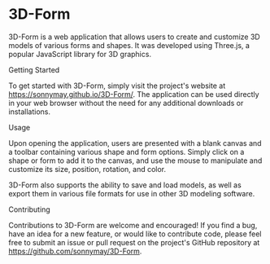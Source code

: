 # 3D-Form

3D-Form is a web application that allows users to create and customize 3D models of various forms and shapes. It was developed using Three.js, a popular JavaScript library for 3D graphics.

Getting Started

To get started with 3D-Form, simply visit the project's website at https://sonnymay.github.io/3D-Form/. The application can be used directly in your web browser without the need for any additional downloads or installations.

Usage

Upon opening the application, users are presented with a blank canvas and a toolbar containing various shape and form options. Simply click on a shape or form to add it to the canvas, and use the mouse to manipulate and customize its size, position, rotation, and color.

3D-Form also supports the ability to save and load models, as well as export them in various file formats for use in other 3D modeling software.

Contributing

Contributions to 3D-Form are welcome and encouraged! If you find a bug, have an idea for a new feature, or would like to contribute code, please feel free to submit an issue or pull request on the project's GitHub repository at https://github.com/sonnymay/3D-Form.
